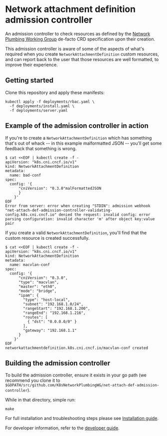 # Network attachment definition admission controller

An admission controller to check resources as defined by the [Network Plumbing Working Group](https://github.com/K8sNetworkPlumbingWG/community) de-facto CRD specification upon their creation.

This admission controller is aware of some of the aspects of what's required when you create `NetworkAttachmentDefinition` custom resources, and can report back to the user that those resources are well formatted, to improve their experience.

## Getting started

Clone this repository and apply these manifests:

```
kubectl apply -f deployments/rbac.yaml \
  -f deployments/install.yaml \
  -f deployments/server.yaml
```

## Example of the admission controller in action

If you're to create a `NetworkAttachmentDefinition` which has something that's out of whack -- in this example malformatted JSON -- you'll get some feedback that something is wrong.

```
$ cat <<EOF | kubectl create -f -
apiVersion: "k8s.cni.cncf.io/v1"
kind: NetworkAttachmentDefinition
metadata:
  name: bad-conf
spec:
  config: '{
      "cniVersion": "0.3.0"malFormattedJSON
      }
    }'
EOF
Error from server: error when creating "STDIN": admission webhook "net-attach-def-admission-controller-validating-config.k8s.cni.cncf.io" denied the request: invalid config: error parsing configuration: invalid character 'm' after object key:value pair
```

If you create a valid `NetworkAttachmentDefinition`, you'll find that the custom resource is created successfully.

```
$ cat <<EOF | kubectl create -f -
apiVersion: "k8s.cni.cncf.io/v1"
kind: NetworkAttachmentDefinition
metadata:
  name: macvlan-conf
spec:
  config: '{
      "cniVersion": "0.3.0",
      "type": "macvlan",
      "master": "eth0",
      "mode": "bridge",
      "ipam": {
        "type": "host-local",
        "subnet": "192.168.1.0/24",
        "rangeStart": "192.168.1.200",
        "rangeEnd": "192.168.1.216",
        "routes": [
          { "dst": "0.0.0.0/0" }
        ],
        "gateway": "192.168.1.1"
      }
    }'
EOF
networkattachmentdefinition.k8s.cni.cncf.io/macvlan-conf created
```

## Building the admission controller

To build the admission controller, ensure it exists in your go path (we recommend you clone it to `$GOPATH/src/github.com/K8sNetworkPlumbingWG/net-attach-def-admission-controller`).

While in that directory, simple run:

```
make
```

For full installation and troubleshooting steps please see [Installation guide](docs/installation.md).

For developer information, refer to the [developer guide](docs/developer.md).


